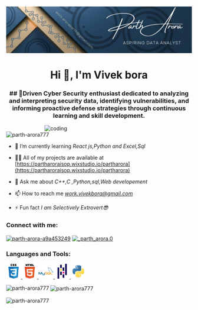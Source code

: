 ![logo](https://github.com/parth-arora777/parth-arora777/blob/main/linkedin%20banner.jpg)
<h1 align="center">Hi 👋, I'm Vivek bora</h1>
<h3 align="center">## 🌟Driven Cyber Security enthusiast dedicated to analyzing and interpreting security data, identifying vulnerabilities, and informing proactive defense strategies through continuous learning and skill development.</h3>
<img align="right" alt="coding" width="400" src="https://blog.thecenterforsalesstrategy.com/hs-fs/hubfs/analytics.gif?width=400&name=analytics.gif">

<p align="left"> <img src="https://komarev.com/ghpvc/?username=parth-arora777&label=Profile%20views&color=0e75b6&style=flat" alt="parth-arora777" /> </p>

- 🌱 I’m currently learning *React js,Python and Excel,Sql*

- 👨‍💻 All of my projects are available at [https://partharoraisop.wixstudio.io/partharora](https://partharoraisop.wixstudio.io/partharora)

- 💬 Ask me about *C++,C ,Python,sql,Web developement*

- 📫 How to reach me *work.vivekbora@gmail.com*

- ⚡ Fun fact *I am Selectively Extrovert😎*

<h3 align="left">Connect with me:</h3>
<p align="left">
<a href="https://linkedin.com/in/parth-arora-a9a453249" target="blank"><img align="center" src="https://raw.githubusercontent.com/rahuldkjain/github-profile-readme-generator/master/src/images/icons/Social/linked-in-alt.svg" alt="parth-arora-a9a453249" height="30" width="40" /></a>
<a href="https://instagram.com/_parth_arora.0" target="blank"><img align="center" src="https://raw.githubusercontent.com/rahuldkjain/github-profile-readme-generator/master/src/images/icons/Social/instagram.svg" alt="_parth_arora.0" height="30" width="40" /></a>
</p>

<h3 align="left">Languages and Tools:</h3>
<p align="left"> <a href="https://www.w3schools.com/css/" target="_blank" rel="noreferrer"> <img src="https://raw.githubusercontent.com/devicons/devicon/master/icons/css3/css3-original-wordmark.svg" alt="css3" width="40" height="40"/> </a> <a href="https://www.w3.org/html/" target="_blank" rel="noreferrer"> <img src="https://raw.githubusercontent.com/devicons/devicon/master/icons/html5/html5-original-wordmark.svg" alt="html5" width="40" height="40"/> </a> <a href="https://www.mysql.com/" target="_blank" rel="noreferrer"> <img src="https://raw.githubusercontent.com/devicons/devicon/master/icons/mysql/mysql-original-wordmark.svg" alt="mysql" width="40" height="40"/> </a> <a href="https://pandas.pydata.org/" target="_blank" rel="noreferrer"> <img src="https://raw.githubusercontent.com/devicons/devicon/2ae2a900d2f041da66e950e4d48052658d850630/icons/pandas/pandas-original.svg" alt="pandas" width="40" height="40"/> </a> <a href="https://www.python.org" target="_blank" rel="noreferrer"> <img src="https://raw.githubusercontent.com/devicons/devicon/master/icons/python/python-original.svg" alt="python" width="40" height="40"/> </a> </p>

<p><img align="left" src="https://github-readme-stats.vercel.app/api/top-langs?username=parth-arora777&show_icons=true&locale=en&layout=compact" alt="parth-arora777" /></p>

<p>&nbsp;<img align="center" src="https://github-readme-stats.vercel.app/api?username=parth-arora777&show_icons=true&locale=en" alt="parth-arora777" /></p>

<p><img align="center" src="https://github-readme-streak-stats.herokuapp.com/?user=parth-arora777&" alt="parth-arora777" /></p>
